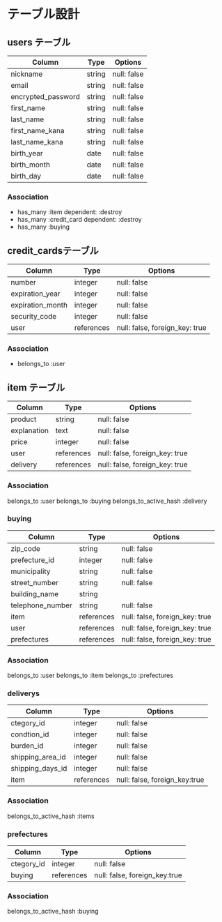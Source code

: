# テーブル設計

## users テーブル

| Column             | Type   | Options     |
| ------------------ | ------ | ----------- |
| nickname           | string | null: false |
| email              | string | null: false |
| encrypted_password | string | null: false |
| first_name         | string | null: false |
| last_name          | string | null: false |
| first_name_kana    | string | null: false |
| last_name_kana     | string | null: false |
| birth_year         | date   | null: false |
| birth_month        | date   | null: false |
| birth_day          | date   | null: false |

### Association

- has_many :item        dependent: :destroy 
- has_many :credit_card dependent: :destroy
- has_many :buying       

## credit_cardsテーブル

| Column           | Type       | Options                        |
| ---------------- | ---------- | ------------------------------ |
| number           | integer    | null: false                    |
| expiration_year  | integer    | null: false                    |
| expiration_month | integer    | null: false                    |
| security_code    | integer    | null: false                    |
| user             | references | null: false, foreign_key: true |
### Association

- belongs_to :user

## item テーブル

| Column           | Type       | Options                        |
| ---------------- | ---------- | ------------------------------ |
| product          | string     | null: false                    |
| explanation      | text       | null: false                    |
| price            | integer    | null: false                    |
| user             | references | null: false, foreign_key: true |
| delivery         | references | null: false, foreign_key: true |

### Association

belongs_to :user
belongs_to :buying
belongs_to_active_hash :delivery

### buying

| Column           | Type       | Options                        |
| ---------------- | ---------- | ------------------------------ |
| zip_code         | string     | null: false                    |
| prefecture_id    | integer    | null: false                    |
| municipality     | string     | null: false                    |
| street_number    | string     | null: false                    |
| building_name    | string     |                                |
| telephone_number | string     | null: false                    |
| item             | references | null: false, foreign_key: true |
| user             | references | null: false, foreign_key: true |
| prefectures      | references | null: false, foreign_key: true |

### Association

belongs_to :user
belongs_to :item 
belongs_to :prefectures

### deliverys

| Column           | Type       | Options                        |
| ---------------- | ---------- | ------------------------------ |
| ctegory_id       | integer    | null: false                    |
| condtion_id      | integer    | null: false                    |
| burden_id        | integer    | null: false                    |
| shipping_area_id | integer    | null: false                    |
| shipping_days_id | integer    | null: false                    |
| item             | references | null: false, foreign_key:true  |

### Association

belongs_to_active_hash :items

### prefectures

| Column           | Type       | Options                        |
| ---------------- | ---------- | ------------------------------ |
| ctegory_id       | integer    | null: false                    |
| buying           | references | null: false, foreign_key:true  |

### Association

belongs_to_active_hash :buying